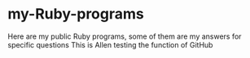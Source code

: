 # my-Ruby-programs
Here are my public Ruby programs, some of them are my answers for specific questions
This is Allen testing the function of GitHub
